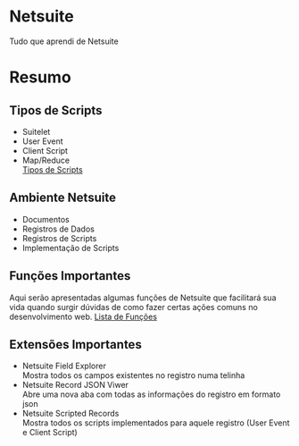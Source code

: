 # Netsuite
Tudo que aprendi de Netsuite

# Resumo

## Tipos de Scripts
- Suitelet
- User Event
- Client Script
- Map/Reduce  
[Tipos de Scripts](./tipos_de_scripts)

## Ambiente Netsuite
- Documentos
- Registros de Dados
- Registros de Scripts
- Implementação de Scripts

## Funções Importantes
Aqui serão apresentadas algumas funções de Netsuite que facilitará sua vida quando surgir dúvidas de como
fazer certas ações comuns no desenvolvimento web.
[Lista de Funções]()

## Extensões Importantes
- Netsuite Field Explorer  
Mostra todos os campos existentes no registro numa telinha
- Netsuite Record JSON Viwer  
Abre uma nova aba com todas as informações do registro em formato json
- Netsuite Scripted Records  
Mostra todos os scripts implementados para aquele registro (User Event e Client Script)
